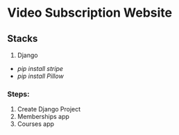 # Video Subscription Website

## Stacks
1. Django


* _pip install stripe_
* _pip install Pillow_

### Steps:
1. Create Django Project
2. Memberships app
3. Courses app